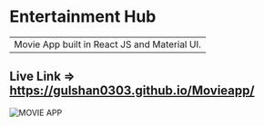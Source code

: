 # Entertainment Hub
<table>
<tr>
<td>
  Movie App built in React JS and Material UI.
</td>
</tr>
</table>

## Live Link => https://gulshan0303.github.io/Movieapp/

![MOVIE APP](https://user-images.githubusercontent.com/51760520/124705920-1172ac80-df14-11eb-9568-1e91968b1273.png)
